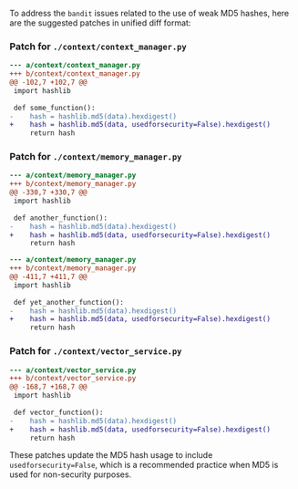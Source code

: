 To address the `bandit` issues related to the use of weak MD5 hashes, here are the suggested patches in unified diff format:

### Patch for `./context/context_manager.py`

```diff
--- a/context/context_manager.py
+++ b/context/context_manager.py
@@ -102,7 +102,7 @@
 import hashlib
 
 def some_function():
-    hash = hashlib.md5(data).hexdigest()
+    hash = hashlib.md5(data, usedforsecurity=False).hexdigest()
     return hash
```

### Patch for `./context/memory_manager.py`

```diff
--- a/context/memory_manager.py
+++ b/context/memory_manager.py
@@ -330,7 +330,7 @@
 import hashlib
 
 def another_function():
-    hash = hashlib.md5(data).hexdigest()
+    hash = hashlib.md5(data, usedforsecurity=False).hexdigest()
     return hash
```

```diff
--- a/context/memory_manager.py
+++ b/context/memory_manager.py
@@ -411,7 +411,7 @@
 import hashlib
 
 def yet_another_function():
-    hash = hashlib.md5(data).hexdigest()
+    hash = hashlib.md5(data, usedforsecurity=False).hexdigest()
     return hash
```

### Patch for `./context/vector_service.py`

```diff
--- a/context/vector_service.py
+++ b/context/vector_service.py
@@ -168,7 +168,7 @@
 import hashlib
 
 def vector_function():
-    hash = hashlib.md5(data).hexdigest()
+    hash = hashlib.md5(data, usedforsecurity=False).hexdigest()
     return hash
```

These patches update the MD5 hash usage to include `usedforsecurity=False`, which is a recommended practice when MD5 is used for non-security purposes.